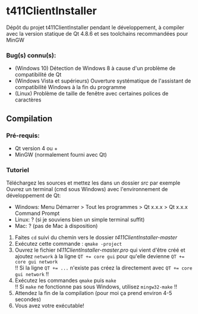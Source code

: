 # t411ClientInstaller
Dépôt du projet t411ClientInstaller pendant le développement, à compiler avec la version statique de Qt 4.8.6 et ses toolchains recommandées pour MinGW

### Bug(s) connu(s):
 - (Windows 10) Détection de Windows 8 à cause d'un problème de compatibilité de Qt
 - (Windows Vista et supérieurs) Ouverture systématique de l'assistant de compatibilité Windows à la fin du programme
 - (Linux) Problème de taille de fenêtre avec certaines polices de caractères

## Compilation
### Pré-requis:
 - Qt version 4 ou +
 - MinGW (normalement fourni avec Qt)

### Tutoriel
Téléchargez les sources et mettez les dans un dossier *src* par exemple <br />
Ouvrez un terminal (cmd sous Windows) avec l'environnement de développement de Qt:
 - Windows: Menu Démarrer > Tout les programmes > Qt x.x.x > Qt x.x.x Command Prompt
 - Linux: ? (si je souviens bien un simple terminal suffit)
 - Mac: ? (pas de Mac à disposition)

1. Faites `cd` suivi du chemin vers le dossier *t411ClientInstaller-master* <br />
2. Exécutez cette commande : `qmake -project` <br />
3. Ouvrez le fichier *t411ClientInstaller-master.pro* qui vient d'être créé et ajoutez `network` à la ligne `QT += core gui` pour qu'elle devienne `QT += core gui network` <br />
!! Si la ligne `QT += ...` n'existe pas créez la directement avec `QT += core gui network` !! <br />
4. Exécutez les commandes `qmake` puis `make` <br />
!! Si `make` ne fonctionne pas sous Windows, utilisez `mingw32-make` !! <br />
5. Attendez la fin de la compilation (pour moi ça prend environ 4-5 secondes) <br />
6. Vous avez votre exécutable!
